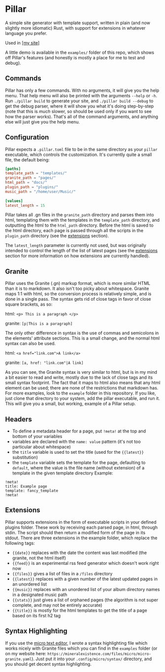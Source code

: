 # Pillar
A simple site generator with template support, written in plain (and now slightly more idiomatic) Rust, with support for extensions in whatever language you prefer.

Used in [[my site]](https://mineralexistence.com)

A little demo is available in the `examples/` folder of this repo, which shows off Pillar's features (and honestly is mostly a place for me to test and debug).

## Commands

Pillar has only a few commands. With no arguments, it will give you the help menu. That help menu will also be printed with the arguments `--help` or `-h`. Run `./pillar build` to generate your site, and `./pillar build --debug` to get the debug parser, where it will show you what it's doing step-by-step (note that this is *much* slower, so should be used only if you want to see how the parser works).
That's all of the command arguments, and anything else will just give you the help menu.

## Configuration

Pillar expects a `.pillar.toml` file to be in the same directory as your `pillar` executable, which controls the customization. It's currently quite a small file, the default being:
```toml
[paths]
template_path = "templates/"
granite_path = "pages/"
html_path = "docs/"
plugin_path = "plugins/"
music_path = "/home/user/Music/"
	
[values]
latest_length = 15
```
Pillar takes all .gn files in the `granite_path` directory and parses them into html, templating them with the templates in the `template_path` directory, and outputting the html to the `html_path` directory. Before the html is saved to the html directory, each page is passed through all the scripts in the `plugin_path` directory (see the [extensions](#Extensions) section).

The `latest_length` parameter is currently not used, but was originally intended to control the length of the list of latest pages (see the [extensions](#Extensions) section for more information on how extensions are currently handled).

## Granite

Pillar uses the Granite (.gn)  markup format, which is more similar HTML than it is to markdown. It also isn't too picky about whitespace.
Granite maps 1:1 with html, so the conversion process is relatively simple, and is done in a single pass. The syntax gets rid of close tags in favor of close square brackets, as so:

html: `<p> This is a paragraph </p>`

granite: `[p|This is a paragraph]`

The only other difference in syntax is the use of commas and semicolons in the elements' attribute sections. This is a small change, and the normal html syntax can also be used.

html: `<a href="link.com">A link</a>`

granite: `[a, href: "link.com"|A link]`

As you can see, the Granite syntax is very similar to html, but is in my mind a bit easier to read and write, mostly due to the lack of close tags and its small syntax footprint. The fact that it maps to html also means that any html element can be used; there are none of the restrictions that markdown has. For more examples, look to the `example` folder in this repository. If you like, just clone that directory to your system, add the pillar executable, and run it. This will give you a small, but working, example of a Pillar setup.

## Headers

- To define a metadata header for a page, put `!meta!` at the top and bottom of your variables
- variables are declared with the `name: value` pattern (it's not too particular about whitespace)
- the `title` variable is used to set the title (used for the `{{latest}}` substitution)
- the `template` variable sets the template for the page, defaulting to `default`, where the value is the file name (without extension) of a template in the given template directory
Example:
```
!meta!
title: Example page
template: fancy_template
!meta!
```

## Extensions

Pillar supports extensions in the form of executable scripts in your defined plugins folder. These work by receiving each parsed page, in html, through stdin. The script should then return a modified form of the page in its stdout. There are three extensions in the example folder, which replace the following tags:
- `{{date}}` replaces with the date the content was last modified (the granite, not the html itself)
- `{{feed}}` is an experimental rss feed generator which doesn't work right now
- `{{files}}` gives a list of files in a `/files` directory
- `{{latest}}` replaces with a given number of the latest updated pages in an unordered list
- `{{music}}` replaces with an unordered list of your album directory names in a designated music path
- `{{stats}}` just gives a list of orphaned pages (the algorithm is not super complete, and may not be entirely accurate)
- `{{title}}` is mostly for the html templates to get the title of a page based on its first h2 tag

## Syntax Highlighting

If you use the [micro text editor](https://github.com/zyedidia/micro), I wrote a syntax highlighting file which works nicely with Granite files which you can find in the `examples` folder (or on my website here: `https://mineralexistence.com/files/micro/micro-granite.yaml`). Just put it into your `.config/micro/syntax/` directory, and you should get decent syntax highlighting.
